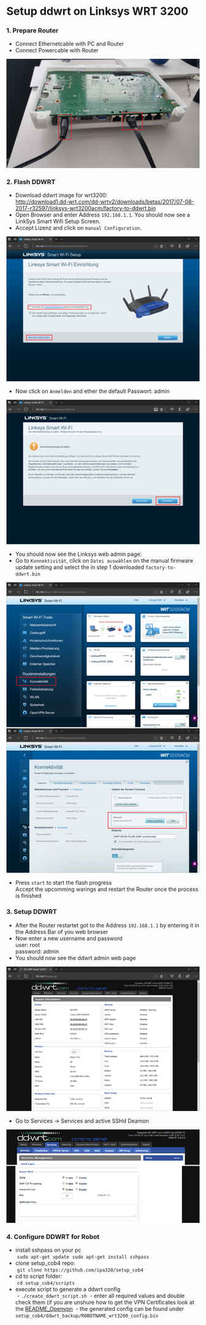 # Setup ddwrt on Linksys WRT 3200

### 1. Prepare Router <a id="Prepare"/>
- Connect Ethernetcable with PC and Router
- Connect Powercable with Router

![WRT3200](doc/linksys_wrt3200_custom.jpg)

### 2. Flash DDWRT <a id="Flash"/>
- Download ddwrt image for wrt3200: <br>
  http://download1.dd-wrt.com/dd-wrtv2/downloads/betas/2017/07-08-2017-r32597/linksys-wrt3200acm/factory-to-ddwrt.bin
- Open Browser and enter Address `192.168.1.1`. You should now see a LinkSys Smart Wifi Setup Screen.
- Accept Lizenz and click on `manual Configuration`.

![Flash1](doc/Flash1.PNG)
  
- Now click on `Anmelden` and ether the default Passwort: admin

![Flash2](doc/Flash2.PNG)

- You should now see the Linksys web admin page:
- Go to `Konnektivität`, click on `Datei auswählen` on the manual firmware update setting and select the in step 1 downloaded `factory-to-ddwrt.bin`

![Flash3](doc/Flash3.PNG)
![Flash5](doc/Flash5.PNG)

- Press `start` to start the flash progress <br>
  Accept the upcomming warings and restart the Router once the process is finished
  
### 3. Setup DDWRT <a id="DDWRT"/>
- After the Router restartet got to the Address `192.168.1.1` by entering it in the Address Bar of you web browser
- Now enter a new username and password <br>
  user: root <br>
  password: admin
- You should now see the ddwrt admin web page

![ddwrt1](doc/ddwrt1.PNG)
- Go to Services -> Services and active SSHd Deamon

![ddwrt3](doc/ddwrt3.png)<br>
![ddwrt4](doc/ddwrt4.png)<br>
  
### 4. Configure DDWRT for Robot <a id="ConfigGen"/>
- install sshpass on your pc <br>
  `sudo apt-get update`
  `sudo apt-get install sshpass`
- clone setup_cob4 repo: <br>
  `git clone https://github.com/ipa320/setup_cob4`
- cd to script folder: <br>
  `cd setup_cob4/scripts`
- execute script to generate a ddwrt config <br>
  - `./create_ddwrt_script.sh`
  - enter all required values and double check them (if you are unshure how to get the VPN Certificates look at the [README_Openvpn](README_Openvpn.md)
  - the generated config can be found under `setup_cob4/ddwrt_backup/ROBOTNAME_wrt3200_config.bin`
 
